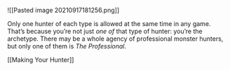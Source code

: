![[Pasted image 20210917181256.png]]

Only one hunter of each type is allowed at the same time in any game. That’s because you’re not just *one* *of* that type of hunter: you’re the archetype. There may be a whole agency of professional monster hunters, but only one of them is *The Professional*.

[[Making Your Hunter]]
